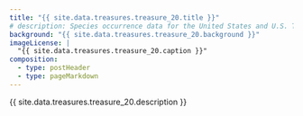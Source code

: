 ```yaml
---
title: "{{ site.data.treasures.treasure_20.title }}"
# description: Species occurrence data for the United States and U.S. Territories.
background: "{{ site.data.treasures.treasure_20.background }}"
imageLicense: |
  "{{ site.data.treasures.treasure_20.caption }}"
composition:
  - type: postHeader
  - type: pageMarkdown
---
```


{{ site.data.treasures.treasure_20.description }}
